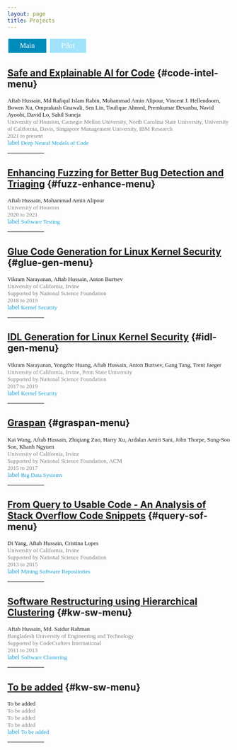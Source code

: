 ```yaml
---
layout: page
title: Projects 
---
```



<button class="button" onclick="gotoMainProjects()">Main</button>
<button class="button button2">Pilot</button>


## [Safe and Explainable AI for Code](../project-code-intel/index.html) {#code-intel-menu}
<div style="font-family: 'Alata';">
    <span style="font-size: small;">Aftab Hussain, Md Rafiqul Islam Rabin, Mohammad Amin Alipour, Vincent J. Hellendoorn, Bowen Xu, Omprakash Gnawali, Sen Lin, Toufique Ahmed, Premkumar Devanbu, Navid Ayoobi, David Lo, Sahil Suneja<br></span>
    <span style="color: gray; font-size: small;">University of Houston, Carnegie Mellon University, North Carolina State University, University of California, Davis, Singapore Management University, IBM Research <br>
    2021 to present <br></span>
    <span class="material-symbols-outlined" style="color: #1ba2d6;">label</span>
    <span style="color: #1ba2d6; font-size: small;">Deep Neural Models of Code</span>
</div>
_____________

## [Enhancing Fuzzing for Better Bug Detection and Triaging](../project-fuzz-enhance/index.html) {#fuzz-enhance-menu}
<div style="font-family: 'Alata';">
    <span style="font-size: small;">Aftab Hussain, Mohammad Amin Alipour <br></span>
    <span style="color: gray; font-size: small;">University of Houston <br> 2020 to 2021 <br></span>
    <span class="material-symbols-outlined" style="color: #1ba2d6;">label</span>
    <span style="color: #1ba2d6; font-size: small;">Software Testing</span>
</div>
_____________

## [Glue Code Generation for Linux Kernel Security](../project-glue-gen/index.html) {#glue-gen-menu}
<div style="font-family: 'Alata';">
    <span style="font-size: small;">Vikram Narayanan, Aftab Hussain, Anton Burtsev <br></span>
    <span style="color: gray; font-size: small;">University of California, Irvine <br> Supported by National Science Foundation <br> 2018 to 2019 <br></span>
    <span class="material-symbols-outlined" style="color: #1ba2d6;">label</span>
    <span style="color: #1ba2d6; font-size: small;">Kernel Security</span>
</div>
_____________

## [IDL Generation for Linux Kernel Security](../project-idl-gen/index.html) {#idl-gen-menu}
<div style="font-family: 'Alata';">
    <span style="font-size: small;">Vikram Narayanan, Yongzhe Huang, Aftab Hussain, Anton Burtsev, Gang Tang, Trent Jaeger<br></span>
    <span style="color: gray; font-size: small;">University of California, Irvine, Penn State University
 <br> Supported by National Science Foundation <br> 2017 to 2019 <br></span>
    <span class="material-symbols-outlined" style="color: #1ba2d6;">label</span>
    <span style="color: #1ba2d6; font-size: small;">Kernel Security</span>
</div>
_____________

## [Graspan](../project-graspan/index.html) {#graspan-menu}
<div style="font-family: 'Alata';">
    <span style="font-size: small;">Kai Wang, Aftab Hussain, Zhiqiang Zuo, Harry Xu, Ardalan
    Amiri Sani, John Thorpe, Sung-Soo Son, Khanh Ngyuen <br></span>
    <span style="color: gray; font-size: small;">University of California, Irvine 
    <br> Supported by National Science Foundation, ACM<br>2015 to 2017<br></span>
    <span class="material-symbols-outlined" style="color: #1ba2d6;">label</span>
    <span style="color: #1ba2d6; font-size: small;">Big Data Systems</span>
</div>
_____________

## [From Query to Usable Code - An Analysis of Stack Overflow Code Snippets](../project-query-sof/index.html) {#query-sof-menu}
<div style="font-family: 'Alata';">
    <span style="font-size: small;">Di Yang, Aftab Hussain, Cristina Lopes <br></span>
    <span style="color: gray; font-size: small;">University of California, Irvine 
    <br> Supported by National Science Foundation<br>2013 to 2015<br></span>
    <span class="material-symbols-outlined" style="color: #1ba2d6;">label</span>
    <span style="color: #1ba2d6; font-size: small;">Mining Software Repositories</span>
</div>
_____________

## [Software Restructuring using Hierarchical Clustering](../project-kw-sw/index.html) {#kw-sw-menu}
<div style="font-family: 'Alata';">
    <span style="font-size: small;">Aftab Hussain, Md. Saidur Rahman <br></span>
    <span style="color: gray; font-size: small;">Bangladesh University of Engineering and Technology <br> Supported by CodeCrafters International<br>2011 to 2013<br></span> 
    <span class="material-symbols-outlined" style="color: #1ba2d6;">label</span>
    <span style="color: #1ba2d6; font-size: small;">Software Clustering</span>
</div>
_____________




## [To be added](../project-kw-sw/index.html) {#kw-sw-menu}
<div style="font-family: 'Alata';">
    <span style="font-size: small;">To be added <br></span>
    <span style="color: gray; font-size: small;">To be added<br> To be added<br>To be added<br></span> 
    <span class="material-symbols-outlined" style="color: #1ba2d6;">label</span>
    <span style="color: #1ba2d6; font-size: small;">To be added</span>
</div>
_____________


<style>
.button {
  background-color: #008CBA; /* Main */
  border: none;
  color: white;
  padding: 7px 26px;
  text-align: center;
  text-decoration: none;
  display: inline-block;
  font-family: 'Alata';
  font-size: 16px;
  margin: 4px 2px;
  cursor: pointer;
}

.button2 {background-color: #a1e3fb;} /* Pilot  */
</style>

<script>
document.addEventListener('DOMContentLoaded', function() {
    function gotoMainProjects() {
        window.location.href = '../Projects-pilot/index.html';  
    }
    
});
</script>
